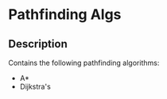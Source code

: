 # Pathfinding Algs

## Description
Contains the following pathfinding algorithms:
- A*
- Dijkstra's
